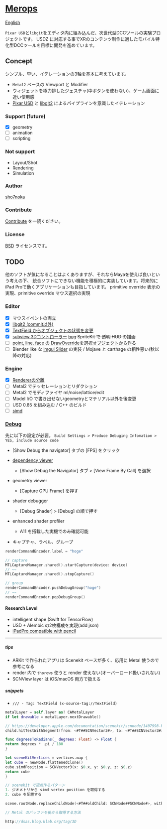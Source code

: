 # [Merops](https://github.com/sho7noka/Merops)

[English](https://translate.google.com/translate?sl=ja&tl=en&u=https://github.com/sho7noka/Merops)

`Pixar USD`と`libgit`をエディタ内に組み込んだ、次世代型DCCツールの実験プロジェクトです。
USDZ に対応する事でXRのコンテンツ制作に適したモバイル特化型DCCツールを目標に開発を進めています。


## Concept
シンプル、早い、イテレーションの3軸を基本に考えています。
- `Metal2` ベースの Viewport と Modifier
- ウィジェットを極力排したジェスチャ(中ボタンを使わない)、ゲーム画面に近い使用感
- [Pixar USD](https://github.com/PixarAnimationStudios/USD) と [libgit2](https://github.com/libgit2/objective-git) によるパイプラインを意識したイテレーション

### Support (future)
- [x] geometry
- [ ] animation
- [ ] scripting

### Not support
- Layout/Shot
- Rendering
- Simulation

### Author
[sho7noka](shosumioka@gmail.com)

### Contribute
[Contribute](../Contribute.md) を一読ください。

### License
[BSD](../License.md) ライセンスです。



## TODO
他のソフトが気になることはよくありますが、それならMayaを使えば良いという考えの下、
統合ソフトにできない機能を積極的に実装しています。将来的にiPad Proで動くアプリケーションも目指しています。
primitive override 表示の実現、primitive override マウス選択の実現

### Editor
- [x] マウスイベントの両立
- [x] [libgit2 (commit以外)](x-source-tag://libgit)
- [x] [TextField からオブジェクトの状態を変更](x-source-tag://TextField)
- [x] [subview 3Dコントローラー](x-source-tag://addSubView) ~~[bug](https://stackoverflow.com/questions/47517902/pixel-format-error-with-scenekit-spritekit-overlay-on-iphone-x) SpriteKit で 透明 HUD の描画~~
- [ ] [point, line, face の DrawOverrideを選択オブジェクトから作る](x-source-tag://DrawOverride)
- [ ] Blender like な [imgui Slider](https://github.com/mnmly/Swift-imgui) の実装 / Mojave と carthage の相性悪い(秋以降の対応)

### Engine
- [x] [Rendererの分離](x-source-tag://engine)
- [ ] Metal2 でテッセレーションとリダクション
- [ ] Metal2 でモディファイヤ ml/noise/lattice/edit 
- [ ] Model I/O で書き出せないgeometryとマテリアル以外を後変更
- [ ] USD 0.85 を組み込む / C++ のビルド
- [ ] [simd](https://developer.apple.com/videos/play/wwdc2018/701/)  [](https://developer.apple.com/documentation/accelerate/simd/rotating_a_cube_by_transforming_its_vertices)

### [Debug](https://developer.apple.com/videos/play/wwdc2018/608/)
先に以下の設定が必要。
`Build Settings > Produce Debuging Infomation > YES, include source code`

- [Show Debug the navigator] タブの [FPS] をクリック

- [dependency viewer](https://developer.apple.com/documentation/metal/tools_profiling_and_debugging/seeing_a_frame_s_render_passes_with_the_dependency_viewer)
    - [Show Debug the Navigator] タブ > [View Frame By Call] を選択
- geometry viewer
    - [Capture GPU Frame] を押す
- shader debugger
    - [Debug Shader] > [Debug] の順で押す
- enhanced shader profiler
    - A11 を搭載した実機でのみ確認可能

- キャプチャ、ラベル、グループ
```swift
renderCommandEncoder.label = "hoge"

// capture
MTLCaptureManager.shared().startCapture(device: device)
// ~~
MTLCaptureManager.shared().stopCapture()

// group
renderCommandEncoder.pushDebugGroup("hoge")
// ~~
renderCommandEncoder.popDebugGroup()
```


#### Research Level
- intelligent shape (Swift for TensorFlow) 
- USD + Alembic の2枚構成を実現(add json)
- [iPadPro compatible with pencil](https://developer.apple.com/videos/play/wwdc2016/220/)



----



##### tips
- ARKit で作られたアプリは Scenekit ベースが多く、応用に Metal 使うので参考になる
- render 内で `thorows` 使うと render 使えない(オーバーロード扱いされない)
- SCNView layer は iOS/macOS 両方で扱える

##### snippets
- `/// - Tag: TextField (x-source-tag://TextField)`

```swift
metalLayer = self.layer as? CAMetalLayer
if let drawable = metalLayer.nextDrawable()

// https://developer.apple.com/documentation/scenekit/scnnode/1407998-hittestwithsegment
child.hitTestWithSegment(from: <#T##SCNVector3#>, to: <#T##SCNVector3#>, options: <#T##[String : Any]?#>)

func degreesToRadians(_ degrees: Float) -> Float {
return degrees * .pi / 180
}

let sceneKitVertices = vertices.map {
let cube = newNode.flattenedClone()
cube.simdPosition = SCNVector3(x: $0.x, y: $0.y, z: $0.z)
return cube
}

// scenekit で頂点作るパターン
1. ジオメトリから simd vertex position を取得する
2. cube を配置する

scene.rootNode.replaceChildNode(<#T##oldChild: SCNNode##SCNNode#>, with: <#T##SCNNode#>)

// Metal のバッファを後から取得する方法

http://dsas.blog.klab.org/tag/3D
```

